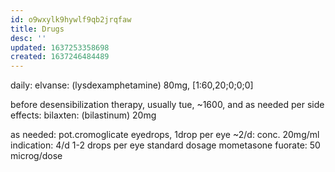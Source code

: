 ```yaml
---
id: o9wxylk9hywlf9qb2jrqfaw
title: Drugs
desc: ''
updated: 1637253358698
created: 1637246484489
---
```



daily:
elvanse: (lysdexamphetamine) 80mg, [1:60,20;0;0;0]

before desensibilization therapy, usually tue, ~1600,
and as needed per side effects:
bilaxten: (bilastinum) 20mg

as needed:
pot.cromoglicate eyedrops, 1drop per eye ~2/d: conc. 20mg/ml
  indication: 4/d 1-2 drops per eye standard dosage
mometasone fuorate: 50 microg/dose